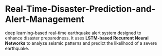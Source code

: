 # Real-Time-Disaster-Prediction-and-Alert-Management
deep learning–based real-time earthquake alert system designed to enhance disaster preparedness. It uses **LSTM-based Recurrent Neural Networks** to analyze seismic patterns and predict the likelihood of a severe earthquake.
